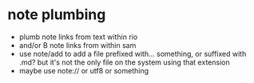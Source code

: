 # note plumbing

- plumb note links from text within rio
- and/or B note links from within sam
- use note/add to add a file prefixed with... something,
or suffixed with \.md?
but it's not the only file on the system using that extension
- maybe use note:// or utf8 or something
